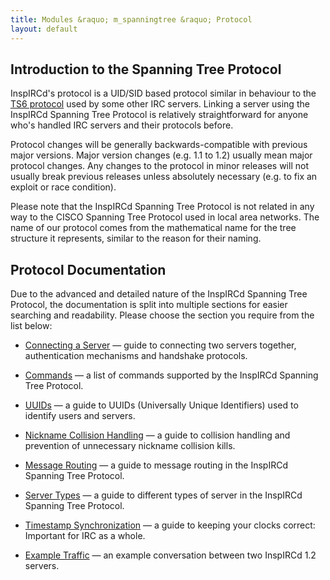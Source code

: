```yaml
---
title: Modules &raquo; m_spanningtree &raquo; Protocol
layout: default
---
```


## Introduction to the Spanning Tree Protocol

InspIRCd's protocol is a UID/SID based protocol similar in behaviour to the [TS6 protocol](http://hg.atheme.org/charybdis/file/tip/doc/technical/ts6-protocol.txt)
used by some other IRC servers. Linking a server using the InspIRCd Spanning Tree Protocol is
relatively straightforward for anyone who's handled IRC servers and their protocols before.

Protocol changes will be generally backwards-compatible with previous major versions. Major version
changes (e.g. 1.1 to 1.2) usually mean major protocol changes. Any changes to the protocol in minor
releases will not usually break previous releases unless absolutely necessary (e.g. to fix an
exploit or race condition).

Please note that the InspIRCd Spanning Tree Protocol is not related in any way to the CISCO
Spanning Tree Protocol used in local area networks. The name of our protocol comes from the
mathematical name for the tree structure it represents, similar to the reason for their naming.

## Protocol Documentation

Due to the advanced and detailed nature of the InspIRCd Spanning Tree Protocol, the documentation is
split into multiple sections for easier searching and readability. Please choose the section you
require from the list below:

* [Connecting a Server](/wiki/Modules/spanningtree/Connecting-a-Server.html)
&mdash; guide to connecting two servers together, authentication mechanisms and handshake protocols.

* [Commands](/wiki/Modules/spanningtree/Commands.html) &mdash;
a list of commands supported by the InspIRCd Spanning Tree Protocol.

* [UUIDs](/wiki/Modules/spanningtree/UUIDs.html) &mdash; a
guide to UUIDs (Universally Unique Identifiers) used to identify users and servers.

* [Nickname Collision Handling](/wiki/Modules/spanningtree/Nickname-Collision-Handling.html)
&mdash; a guide to collision handling and prevention of unnecessary nickname collision kills.

* [Message Routing](/wiki/Modules/spanningtree/Message-Routing.html)
&mdash; a guide to message routing in the InspIRCd Spanning Tree Protocol.

* [Server Types](/wiki/Modules/spanningtree/Server-Types.html)
&mdash; a guide to different types of server in the InspIRCd Spanning Tree Protocol.

* [Timestamp Synchronization](/wiki/Modules/spanningtree/Timestamp-Synchronization.html)
&mdash; a guide to keeping your clocks correct: Important for IRC as a whole.

* [Example Traffic](/wiki/Modules/spanningtree/Example-Traffic.html)
&mdash; an example conversation between two InspIRCd 1.2 servers.
